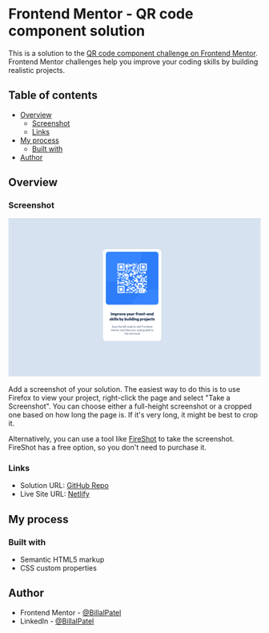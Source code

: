 # Frontend Mentor - QR code component solution

This is a solution to the [QR code component challenge on Frontend Mentor](https://www.frontendmentor.io/challenges/qr-code-component-iux_sIO_H). Frontend Mentor challenges help you improve your coding skills by building realistic projects. 

## Table of contents

- [Overview](#overview)
  - [Screenshot](#screenshot)
  - [Links](#links)
- [My process](#my-process)
  - [Built with](#built-with)
- [Author](#author)

## Overview

### Screenshot

![Screenshot](./screenshot.png)

Add a screenshot of your solution. The easiest way to do this is to use Firefox to view your project, right-click the page and select "Take a Screenshot". You can choose either a full-height screenshot or a cropped one based on how long the page is. If it's very long, it might be best to crop it.

Alternatively, you can use a tool like [FireShot](https://getfireshot.com/) to take the screenshot. FireShot has a free option, so you don't need to purchase it. 

### Links

- Solution URL: [GitHub Repo](https://github.com/BillalPatel/qr-code-component)
- Live Site URL: [Netlify](https://main--clever-scone-0273da.netlify.app)

## My process

### Built with

- Semantic HTML5 markup
- CSS custom properties

## Author

- Frontend Mentor - [@BillalPatel](https://www.frontendmentor.io/profile/BillalPatel)
- LinkedIn - [@BillalPatel](https://www.linkedin.com/in/billalpatel/)
